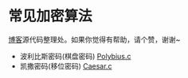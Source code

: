 # 常见加密算法

[博客](http://www.lellansin.com/tutorials/ciphers)源代码整理处。如果你觉得有帮助，请个赞，谢谢~

* 波利比斯密码(棋盘密码) [Polybius.c](https://github.com/Lellansin/cipher-examples/blob/master/c/Polybius.c)
* 凯撒密码(移位密码) [Caesar.c](https://github.com/Lellansin/cipher-examples/blob/master/c/Caesar.c)
